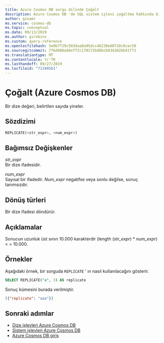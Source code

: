 ```yaml
---
title: Azure Cosmos DB sorgu dilinde Çoğalt
description: Azure Cosmos DB 'de SQL sistem işlevi çoğaltma hakkında bilgi edinin.
author: ginamr
ms.service: cosmos-db
ms.topic: conceptual
ms.date: 09/13/2019
ms.author: girobins
ms.custom: query-reference
ms.openlocfilehash: 5e0b7f29c503daa8a95dcc46238e60728c0cec50
ms.sourcegitcommit: 7f6d986a60eff2c170172bd8bcb834302bb41f71
ms.translationtype: MT
ms.contentlocale: tr-TR
ms.lasthandoff: 09/27/2019
ms.locfileid: "71349561"
---
```

# <a name="replicate-azure-cosmos-db"></a>Çoğalt (Azure Cosmos DB)
 Bir dize değeri, belirtilen sayıda yineler.
  
## <a name="syntax"></a>Sözdizimi
  
```sql
REPLICATE(<str_expr>, <num_expr>)
```  
  
## <a name="arguments"></a>Bağımsız Değişkenler
  
*str_expr*  
   Bir dize ifadesidir.
  
*num_expr*  
   Sayısal bir ifadedir. *Num_expr* negatifse veya sonlu değilse, sonuç tanımsızdır.
  
## <a name="return-types"></a>Dönüş türleri
  
  Bir dize ifadesi döndürür.
  
## <a name="remarks"></a>Açıklamalar
  Sonucun uzunluk üst sınırı 10.000 karakterdir (length (*str_expr*) * *num_expr*) < = 10.000.

## <a name="examples"></a>Örnekler
  
  Aşağıdaki örnek, bir sorguda `REPLICATE` ' ın nasıl kullanılacağını gösterir.
  
```sql
SELECT REPLICATE("a", 3) AS replicate
```  
  
 Sonuç kümesini burada verilmiştir.
  
```json
[{"replicate": "aaa"}]
```  

## <a name="next-steps"></a>Sonraki adımlar

- [Dize işlevleri Azure Cosmos DB](sql-query-string-functions.md)
- [Sistem işlevleri Azure Cosmos DB](sql-query-system-functions.md)
- [Azure Cosmos DB giriş](introduction.md)
